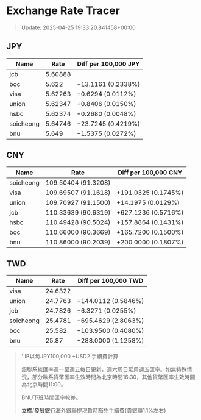# Exchange Rate Tracer

> Update: 2025-04-25 19:33:20.841458+00:00

## JPY

| Name      |    Rate | Diff per 100,000 JPY   |
|-----------|---------|------------------------|
| jcb       | 5.60888 |                        |
| boc       | 5.622   | +13.1161 (0.2338%)     |
| visa      | 5.62263 | +0.6294 (0.0112%)      |
| union     | 5.62347 | +0.8406 (0.0150%)      |
| hsbc      | 5.62374 | +0.2680 (0.0048%)      |
| soicheong | 5.64746 | +23.7245 (0.4219%)     |
| bnu       | 5.649   | +1.5375 (0.0272%)      |

## CNY

| Name      | Rate                | Diff per 100,000 CNY   |
|-----------|---------------------|------------------------|
| soicheong | 109.50404	(91.3208) |                        |
| visa      | 109.69507	(91.1618) | +191.0325 (0.1745%)    |
| union     | 109.70927	(91.1500) | +14.1975 (0.0129%)     |
| jcb       | 110.33639	(90.6319) | +627.1236 (0.5716%)    |
| hsbc      | 110.49428	(90.5024) | +157.8864 (0.1431%)    |
| boc       | 110.66000	(90.3669) | +165.7200 (0.1500%)    |
| bnu       | 110.86000	(90.2039) | +200.0000 (0.1807%)    |

## TWD

| Name      |    Rate | Diff per 100,000 TWD   |
|-----------|---------|------------------------|
| visa      | 24.6322 |                        |
| union     | 24.7763 | +144.0112 (0.5846%)    |
| jcb       | 24.7826 | +6.3271 (0.0255%)      |
| soicheong | 25.4781 | +695.4629 (2.8063%)    |
| boc       | 25.582  | +103.9500 (0.4080%)    |
| bnu       | 25.87   | +288.0000 (1.1258%)    |


> ¹ IB以每JPY100,000 +USD2 手續費計算
>
> 銀聯系統匯率週一至週五每日更新，週六周日延用週五匯率。如無特殊情況，部分歐系貨幣匯率生效時間為北京時間16:30，其他貨幣匯率生效時間為北京時間11:00。
>
> BNU下班時間匯率較差。
>
> [立橋](https://www.wlbank.com.mo/uploads/ueditor/file/20181211/1544536513900230.pdf)/[發展銀行](https://www.mdb.com.mo/Service_Charges_20230728.pdf)海外銀聯提現暫時豁免手續費(貴銀聯1.1%左右)

